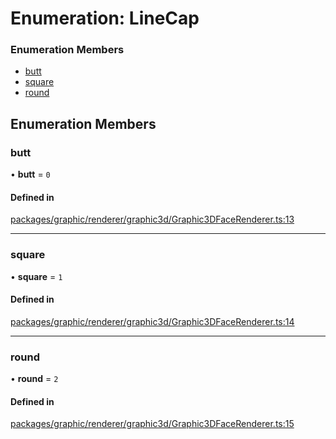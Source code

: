 # Enumeration: LineCap

### Enumeration Members

- [butt](LineCap.md#butt)
- [square](LineCap.md#square)
- [round](LineCap.md#round)

## Enumeration Members

### butt

• **butt** = ``0``

#### Defined in

[packages/graphic/renderer/graphic3d/Graphic3DFaceRenderer.ts:13](https://github.com/Orillusion/orillusion/blob/main/packages/graphic/renderer/graphic3d/Graphic3DFaceRenderer.ts#L13)

___

### square

• **square** = ``1``

#### Defined in

[packages/graphic/renderer/graphic3d/Graphic3DFaceRenderer.ts:14](https://github.com/Orillusion/orillusion/blob/main/packages/graphic/renderer/graphic3d/Graphic3DFaceRenderer.ts#L14)

___

### round

• **round** = ``2``

#### Defined in

[packages/graphic/renderer/graphic3d/Graphic3DFaceRenderer.ts:15](https://github.com/Orillusion/orillusion/blob/main/packages/graphic/renderer/graphic3d/Graphic3DFaceRenderer.ts#L15)
